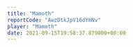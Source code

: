 ```yaml
---
title: "Mamoth"
reportCode: "AwzDtkJpV16dYmNv"
player: "Mamoth"
date: 2021-09-15T19:58:37.879000+00:00
---
```

